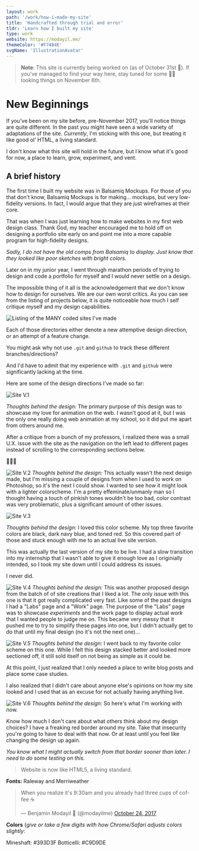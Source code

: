 ```yaml
---
layout: work
path: '/work/how-i-made-my-site'
title: 'Handcrafted through trial and error'
tldr: 'Learn how I built my site'
type: work
website: https://modayil.me/
themeColor: '#F7484E'
svgName: 'IllustrationAvatar'
---
```


> **Note**: This site is currently being worked on (as of October 31st 👻). If you've managed to find your way here, stay tuned for some 👌🏾 looking things on November 6th.

# New Beginnings
If you've been on my site before, pre-November 2017, you'll notice things are quite different. In the past you might have seen a wide variety of adaptations of the site. *Currently*, I'm sticking with this one, but treating it like good ol' HTML, a living standard.

I don't know what this site will hold in the future, but I know what it's good for now, a place to learn, grow, experiment, and vent.

## A brief history
The first time I built my website was in Balsamiq Mockups. For those of you that don't know, Balsamiq Mockups is for making... mockups, but very low-fidelity versions. In fact, I would argue that they are just wireframes at their core.

That was when I was just learning how to make websites in my first web design class. Thank God, my teacher encouraged me to hold off on designing a portfolio site early on and point me into a more capable program for high-fidelity designs.

*Sadly, I do not have the old comps from Balsamiq to display. Just know that they looked like poor sketches with bright colors.*

Later on in my junior year, I went through marathon periods of trying to design and code a portfolio for myself and I would never settle on a design. 

The impossible thing of it all is the acknowledgement that we don't know how to design for ourselves. We are our own worst critics. As you can see from the listing of projects below, it is quite noticeable how much I self critique myself and my design capabilities.

![Listing of the MANY coded sites I've made](../../../../assets/blog-images/handcrafted-folders.png "Test Test Test")

Each of those directories either denote a new attemptive design direction, or an attempt of a feature change.

You might ask why not use `.git` and `github` to track these different branches/directions?

And I'd have to admit that my experience with `.git` and `github` were significantly lacking at the time.

Here are some of the design directions I've made so far:

![Site V.1](../../../../assets/blog-images/handcrafted-1.png)

*Thoughts behind the design:*
The primary purpose of this design was to showcase my love for animation on the web. I wasn't good at it, but I was the only one really doing web animation at my school, so it did put me apart from others around me.

After a critique from a bunch of my professors, I realized there was a small U.X. issue with the site as the navigation on the left lead to different pages instead of scrolling to the corresponding sections below.

🤦🏾‍♂️

![Site V.2](../../../../assets/blog-images/handcrafted-2.png)
*Thoughts behind the design:*
This actually wasn't the next design made, but I'm missing a couple of designs from when I used to work on Photoshop, so it's the next I could show. I wanted to see how it might look with a lighter colorscheme. I'm a pretty effeminate/unmanly man so I thought having a touch of pinkish tones wouldn't be too bad, color contrast was very problematic, plus a significant amount of other issues.

![Site V.3](../../../../assets/blog-images/handcrafted-3.png)

*Thoughts behind the design:*
I loved this color scheme. My top three favorite colors are black, dark navy blue, and toned red. So this covered part of those and stuck enough with me to an actual live site version.

This was actually the last version of my site to be live. I had a slow transition into my internship that I wasn't able to give it enough love as I originially intended, so I took my site down until I could address its issues.

I never did.

![Site V.4](../../../../assets/blog-images/handcrafted-4.png)
*Thoughts behind the design:*
This was another proposed design from the batch of of site creations that I liked a lot. The only issue with this one is that it got really complicated very fast. Like some of the past designs I had a "Labs" page and a "Work" page. The purpose of the "Labs" page was to showcase *experiments* and the work page to display actual *work* that I wanted people to judge me on. This became very messy that it pushed me to try to simplify these pages into one, but I didn't actually get to do that until my final design (no it's not the next one)...

![Site V.5](../../../../assets/blog-images/handcrafted-5.png)
*Thoughts behind the design:*
I went back to my favorite color scheme on this one. While I felt this design stacked better and looked more sectioned off, it still sold itself on not being as simple as it could be.

At this point, I just realized that I only needed a place to write blog posts and place some case studies.

I also realized that I didn't care about anyone else's opinions on how my site looked and I used that as an excuse for not actually having anything live.

![Site V.6](../../../../assets/blog-images/handcrafted-6.png)
*Thoughts behind the design:*
So here's what I'm working with now. 

Know how much I don't care about what others think about my design choices? I have a freaking red border around my site. Take that insecurity you're going to have to deal with that now. Or at least until you feel like changing the design up again.

*You know what I might actually switch from that border sooner than later. I need to do some testing on this.*


> Website is now like HTML5, a living standard.

**Fonts:**
Raleway and Merriweather

<blockquote class="twitter-tweet" data-lang="en"><p lang="en" dir="ltr">When you realize it&#39;s 9:30am and you already had three cups of coffee ☕</p>&mdash; Benjamin Modayil 🤷 (@modayilme) <a href="https://twitter.com/modayilme/status/922816270965276672?ref_src=twsrc%5Etfw">October 24, 2017</a></blockquote>

**Colors** (*give or take a few digits with how Chrome/Safari adjusts colors slightly*: 

Mineshaft: #393D3F
Botticelli: #C9D9DE


